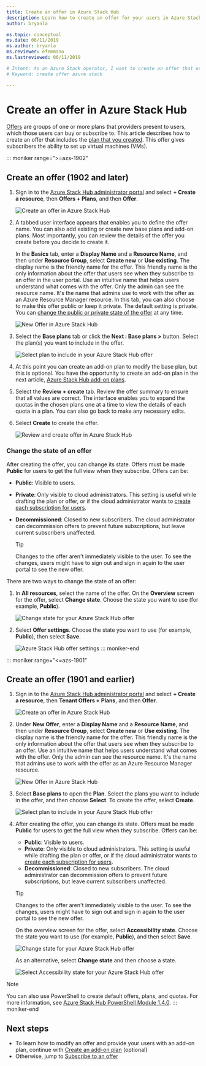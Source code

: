 ```yaml
---
title: Create an offer in Azure Stack Hub 
description: Learn how to create an offer for your users in Azure Stack Hub.
author: bryanla

ms.topic: conceptual
ms.date: 06/11/2019
ms.author: bryanla
ms.reviewer: efemmano
ms.lastreviewed: 06/11/2019

# Intent: As an Azure Stack operator, I want to create an offer that uses the plan I created so my users can buy it/subscribe to it.
# Keyword: create offer azure stack

---
```


# Create an offer in Azure Stack Hub

[Offers](azure-stack-overview.md) are groups of one or more plans that providers present to users, which those users can buy or subscribe to. This article describes how to create an offer that includes the [plan that you created](azure-stack-create-plan.md). This offer gives subscribers the ability to set up virtual machines (VMs).

::: moniker range=">=azs-1902"
## Create an offer (1902 and later)

1. Sign in to the [Azure Stack Hub administrator portal](https://adminportal.local.azurestack.external) and select **+ Create a resource**, then **Offers + Plans**, and then **Offer**.

   ![Create an offer in Azure Stack Hub](media/azure-stack-create-offer/offers.png)

2. A tabbed user interface appears that enables you to define the offer name. You can also add existing or create new base plans and add-on plans. Most importantly, you can review the details of the offer you create before you decide to create it.

   In the **Basics** tab, enter a **Display Name** and a **Resource Name**, and then under **Resource Group**, select **Create new** or **Use existing**. The display name is the friendly name for the offer. This friendly name is the only information about the offer that users see when they subscribe to an offer in the user portal. Use an intuitive name that helps users understand what comes with the offer. Only the admin can see the resource name. It's the name that admins use to work with the offer as an Azure Resource Manager resource. In this tab, you can also choose to make this offer public or keep it private. The default setting is private. You can [change the public or private state of the offer](#change-the-state-of-an-offer) at any time.

   ![New Offer in Azure Stack Hub](media/azure-stack-create-offer/new-offer.png)
  
3. Select the **Base plans** tab or click the **Next : Base plans >** button. Select the plan(s) you want to include in the offer.

   ![Select plan to include in your Azure Stack Hub offer](media/azure-stack-create-offer/select-plan.png)

4. At this point you can create an add-on plan to modify the base plan, but this is optional. You have the opportunity to create an add-on plan in the next article, [Azure Stack Hub add-on plans](create-add-on-plan.md).

5. Select the **Review + create** tab. Review the offer summary to ensure that all values are correct. The interface enables you to expand the quotas in the chosen plans one at a time to view the details of each quota in a plan. You can also go back to make any necessary edits.

6. Select **Create** to create the offer.

   ![Review and create offer in Azure Stack Hub](media/azure-stack-create-offer/review-offer.png)

### Change the state of an offer

After creating the offer, you can change its state. Offers must be made **Public** for users to get the full view when they subscribe. Offers can be:

- **Public**: Visible to users.
- **Private**: Only visible to cloud administrators. This setting is useful while drafting the plan or offer, or if the cloud administrator wants to [create each subscription for users](azure-stack-subscribe-plan-provision-vm.md#create-a-subscription-as-a-cloud-operator).
- **Decommissioned**: Closed to new subscribers. The cloud administrator can decommission offers to prevent future subscriptions, but leave current subscribers unaffected.

  > [!TIP]  
  > Changes to the offer aren't immediately visible to the user. To see the changes, users might have to sign out and sign in again to the user portal to see the new offer.

There are two ways to change the state of an offer:

1. In **All resources**, select the name of the offer. On the **Overview** screen for the offer, select **Change state**. Choose the state you want to use (for example, **Public**).

   ![Change state for your Azure Stack Hub offer](media/azure-stack-create-offer/change-state.png)

2. Select **Offer settings**. Choose the state you want to use (for example, **Public**), then select **Save**.

   ![Azure Stack Hub offer settings](media/azure-stack-create-offer/offer-settings.png)
::: moniker-end

::: moniker range="<=azs-1901"
## Create an offer (1901 and earlier)

1. Sign in to the [Azure Stack Hub administrator portal](https://adminportal.local.azurestack.external) and select **+ Create a resource**, then **Tenant Offers + Plans**, and then **Offer**.

   ![Create an offer in Azure Stack Hub](media/azure-stack-create-offer/image01.png)
  
2. Under **New Offer**, enter a **Display Name** and a **Resource Name**, and then under **Resource Group**, select **Create new** or **Use existing**. The display name is the friendly name for the offer. This friendly name is the only information about the offer that users see when they subscribe to an offer. Use an intuitive name that helps users understand what comes with the offer. Only the admin can see the resource name. It's the name that admins use to work with the offer as an Azure Resource Manager resource.

   ![New Offer in Azure Stack Hub](media/azure-stack-create-offer/image01a.png)
  
3. Select **Base plans** to open the **Plan**. Select the plans you want to include in the offer, and then choose **Select**. To create the offer, select **Create**.

   ![Select plan to include in your Azure Stack Hub offer](media/azure-stack-create-offer/image02.png)
  
4. After creating the offer, you can change its state. Offers must be made **Public** for users to get the full view when they subscribe. Offers can be:

   - **Public**: Visible to users.
   - **Private**: Only visible to cloud administrators. This setting is useful while drafting the plan or offer, or if the cloud administrator wants to [create each subscription for users](azure-stack-subscribe-plan-provision-vm.md#create-a-subscription-as-a-cloud-operator).
   - **Decommissioned**: Closed to new subscribers. The cloud administrator can decommission offers to prevent future subscriptions, but leave current subscribers unaffected.

   > [!TIP]  
   > Changes to the offer aren't immediately visible to the user. To see the changes, users might have to sign out and sign in again to the user portal to see the new offer.

   On the overview screen for the offer, select **Accessibility state**. Choose the state you want to use (for example, **Public**), and then select **Save**.

     ![Change state for your Azure Stack Hub offer](media/azure-stack-create-offer/change-stage-1807.png)

     As an alternative, select **Change state** and then choose a state.

    ![Select Accessibility state for your Azure Stack Hub offer](media/azure-stack-create-offer/change-stage-select-1807.png)

> [!NOTE]
> You can also use PowerShell to create default offers, plans, and quotas. For more information, see [Azure Stack Hub PowerShell Module 1.4.0](/powershell/azure/azure-stack/overview?view=azurestackps-1.4.0).
::: moniker-end

## Next steps

- To learn how to modify an offer and provide your users with an add-on plan, continue with [Create an add-on plan](create-add-on-plan.md) (optional)
- Otherwise, jump to [Subscribe to an offer](azure-stack-subscribe-plan-provision-vm.md)
